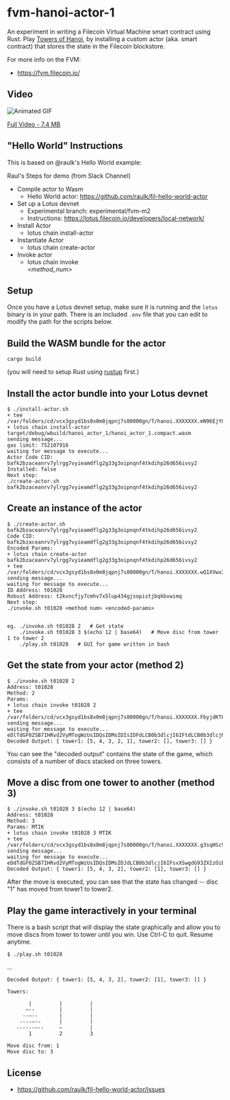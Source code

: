 fvm-hanoi-actor-1
===

An experiment in writing a Filecoin Virtual Machine smart contract using Rust. Play [Towers of Hanoi](https://en.wikipedia.org/wiki/Tower_of_Hanoi), by installing a custom actor (aka. smart contract) that stores the state in the Filecoin blockstore.

For more info on the FVM:

* https://fvm.filecoin.io/

## Video

![Animated GIF](https://ipfs.io/ipfs/QmdW8AXRYAfCNQ3aZHSSc2FWRkEGxJXewqZTrT7Asjcs4m/fvm-hanoi.gif)

[Full Video - 7.4 MB](https://ipfs.io/ipfs/QmdW8AXRYAfCNQ3aZHSSc2FWRkEGxJXewqZTrT7Asjcs4m/fvm-hanoi.mp4)

## "Hello World" Instructions

This is based on @raulk's Hello World example:

Raul's Steps for demo (from Slack Channel)

* Compile actor to Wasm
  * Hello World actor: https://github.com/raulk/fil-hello-world-actor
* Set up a Lotus devnet
  * Experimental branch: experimental/fvm-m2
  * Instructions: https://lotus.filecoin.io/developers/local-network/
* Install Actor
  * lotus chain install-actor <path-to-wasm-bytecode>
* Instantiate Actor
  * lotus chain create-actor <code-cid> <encoded-params>
* Invoke actor
  * lotus chain invoke <address> <method_num>

## Setup

Once you have a Lotus devnet setup, make sure it is running and the `lotus` binary is in your path. There is an included `.env` file that you can edit to modify the path for the scripts below.

## Build the WASM bundle for the actor

`cargo build`

(you will need to setup Rust using [rustup](https://rustup.rs/) first.)

## Install the actor bundle into your Lotus devnet

```
$ ./install-actor.sh 
+ tee /var/folders/cd/vcx3gsyd1bs8x0m8jqpnj7s80000gn/T/hanoi.XXXXXXX.mN96EjY8/output.log
+ lotus chain install-actor target/debug/wbuild/hanoi_actor_1/hanoi_actor_1.compact.wasm
sending message...
gas limit: 752107916
waiting for message to execute...
Actor Code CID: bafk2bzaceanrv7ylrgg7vyieamdflg2g33g3oipnqnf4tkdihp26d656ivsy2
Installed: false
Next step:
./create-actor.sh bafk2bzaceanrv7ylrgg7vyieamdflg2g33g3oipnqnf4tkdihp26d656ivsy2
```

## Create an instance of the actor

```
$ ./create-actor.sh bafk2bzaceanrv7ylrgg7vyieamdflg2g33g3oipnqnf4tkdihp26d656ivsy2
Code CID: bafk2bzaceanrv7ylrgg7vyieamdflg2g33g3oipnqnf4tkdihp26d656ivsy2
Encoded Params:
+ lotus chain create-actor bafk2bzaceanrv7ylrgg7vyieamdflg2g33g3oipnqnf4tkdihp26d656ivsy2
+ tee /var/folders/cd/vcx3gsyd1bs8x0m8jqpnj7s80000gn/T/hanoi.XXXXXXX.wQ1XVwx3/output.log
sending message...
waiting for message to execute...
ID Address: t01028
Robust Address: t2kvncfjy7cmhv7x5lup434gjsopistjbqkbvwimq
Next step:
./invoke.sh t01028 <method num> <encoded-params>


eg. ./invoke.sh t01028 2   # Get state
    ./invoke.sh t01028 3 $(echo 12 | base64)   # Move disc from tower 1 to tower 2
    ./play.sh t01028   # GUI for game written in bash
```

## Get the state from your actor (method 2)

```
$ ./invoke.sh t01028 2
Address: t01028
Method: 2
Params:
+ lotus chain invoke t01028 2
+ tee /var/folders/cd/vcx3gsyd1bs8x0m8jqpnj7s80000gn/T/hanoi.XXXXXXX.FbyjdKT0/output.log
sending message...
waiting for message to execute...
eDlTdGF0ZSB7IHRvd2VyMTogWzUsIDQsIDMsIDIsIDFdLCB0b3dlcjI6IFtdLCB0b3dlcjM6IFtdIH0=
Decoded Output: { tower1: [5, 4, 3, 2, 1], tower2: [], tower3: [] }
```

You can see the "decoded output" contains the state of the game, which consists of a number of discs stacked on three towers.

## Move a disc from one tower to another (method 3)

```
$ ./invoke.sh t01028 3 $(echo 12 | base64)
Address: t01028
Method: 3
Params: MTIK
+ lotus chain invoke t01028 3 MTIK
+ tee /var/folders/cd/vcx3gsyd1bs8x0m8jqpnj7s80000gn/T/hanoi.XXXXXXX.g3sqHSc9/output.log
sending message...
waiting for message to execute...
eDdTdGF0ZSB7IHRvd2VyMTogWzUsIDQsIDMsIDJdLCB0b3dlcjI6IFsxXSwgdG93ZXIzOiBbXSB9
Decoded Output: { tower1: [5, 4, 3, 2], tower2: [1], tower3: [] }
```

After the move is executed, you can see that the state has changed -- disc "1" has moved from tower1 to tower2.

## Play the game interactively in your terminal

There is a bash script that will display the state graphically and allow you to move discs from tower to tower until you win. Use Ctrl-C to quit. Resume anytime.

```
$ ./play.sh t01028
```

...

```
Decoded Output: { tower1: [5, 4, 3, 2], tower2: [1], tower3: [] }

Towers:

       |         |         |    
      —--        |         |    
     --—--       |         |    
    ----—--      |         |    
   ------—--     —         |    
       1         2         3

Move disc from: 1
Move disc to: 3
```

## License

* https://github.com/raulk/fil-hello-world-actor/issues
